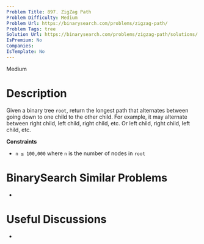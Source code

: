 ```yaml
---
Problem Title: 897. ZigZag Path
Problem Difficulty: Medium
Problem Url: https://binarysearch.com/problems/zigzag-path/
Problem Tags: tree
Solution Url: https://binarysearch.com/problems/zigzag-path/solutions/
IsPremium: No
Companies: 
IsTemplate: No
---
```


<span style="color: ;">Medium</span>

# Description

Given a binary tree `root`, return the longest path that alternates between going down to one child to the other child. For example, it may alternate between right child, left child, right child, etc. Or left child, right child, left child, etc.

**Constraints**
- `n ≤ 100,000` where `n` is the number of nodes in `root`

# BinarySearch Similar Problems

- []()

# Useful Discussions

- []()
